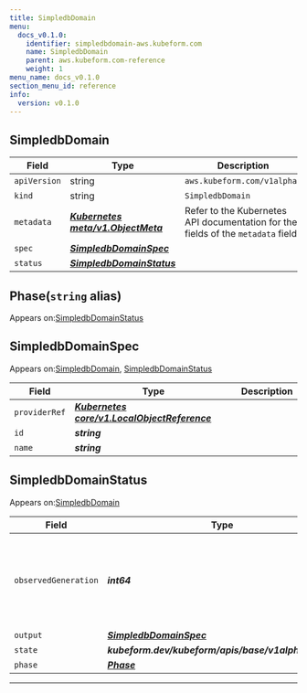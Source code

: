```yaml
---
title: SimpledbDomain
menu:
  docs_v0.1.0:
    identifier: simpledbdomain-aws.kubeform.com
    name: SimpledbDomain
    parent: aws.kubeform.com-reference
    weight: 1
menu_name: docs_v0.1.0
section_menu_id: reference
info:
  version: v0.1.0
---
```


## SimpledbDomain
| Field | Type | Description |
| ------ | ----- | ----------- |
| `apiVersion` | string | `aws.kubeform.com/v1alpha1` |
|    `kind` | string | `SimpledbDomain` |
| `metadata` | ***[Kubernetes meta/v1.ObjectMeta](https://kubernetes.io/docs/reference/generated/kubernetes-api/v1.13/#objectmeta-v1-meta)***|Refer to the Kubernetes API documentation for the fields of the `metadata` field.|
| `spec` | ***[SimpledbDomainSpec](#simpledbdomainspec)***||
| `status` | ***[SimpledbDomainStatus](#simpledbdomainstatus)***||
## Phase(`string` alias)

Appears on:[SimpledbDomainStatus](#simpledbdomainstatus)

## SimpledbDomainSpec

Appears on:[SimpledbDomain](#simpledbdomain), [SimpledbDomainStatus](#simpledbdomainstatus)

| Field | Type | Description |
| ------ | ----- | ----------- |
| `providerRef` | ***[Kubernetes core/v1.LocalObjectReference](https://kubernetes.io/docs/reference/generated/kubernetes-api/v1.13/#localobjectreference-v1-core)***||
| `id` | ***string***||
| `name` | ***string***||
## SimpledbDomainStatus

Appears on:[SimpledbDomain](#simpledbdomain)

| Field | Type | Description |
| ------ | ----- | ----------- |
| `observedGeneration` | ***int64***| ***(Optional)*** Resource generation, which is updated on mutation by the API Server.|
| `output` | ***[SimpledbDomainSpec](#simpledbdomainspec)***| ***(Optional)*** |
| `state` | ***kubeform.dev/kubeform/apis/base/v1alpha1.State***| ***(Optional)*** |
| `phase` | ***[Phase](#phase)***| ***(Optional)*** |
---
